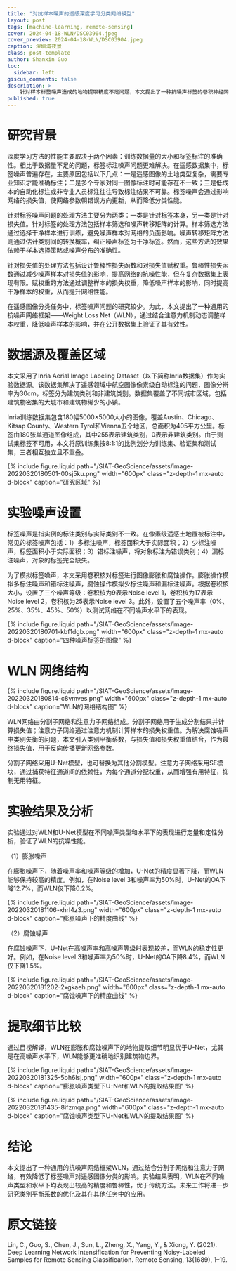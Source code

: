```yaml
---
title: "对抗样本噪声的遥感深度学习分类网络模型"
layout: post
tags: [machine-learning, remote-sensing]
cover: 2024-04-18-WLN/DSC03904.jpeg
cover_preview: 2024-04-18-WLN/DSC03904.jpeg
caption: 深圳湾夜景
class: post-template
author: Shanxin Guo
toc:
  sidebar: left
giscus_comments: false
description: >
    针对样本标签噪声造成的地物提取精度不足问题，本文提出了一种抗噪声标签的卷积神经网络框架，Weight Loss Net（WLN）。WLN主要包含三部分：（1）分割子网络，用于产生图像的逐像素分类结果，可以使用其他的分割模型进行替换；（2）损失权重参数，用于对每个训练样本赋权重，对干净样本赋予高权重值，对噪声样本赋予低权重值，降低噪声样本对网络训练过程中的影响，提高网络的抗噪性能；（3）类别平衡系数，帮助网络平等地学习每一个类别，避免由于不同类别之间的不平衡导致模型过拟合。
published: true
---
```





# 研究背景

深度学习方法的性能主要取决于两个因素：训练数据量的大小和标签标注的准确性。相比于数据量不足的问题，标签标注噪声问题更难解决。在遥感数据集中，标签噪声普遍存在，主要原因包括以下几点：一是遥感图像的土地类型复杂，需要专业知识才能准确标注；二是多个专家对同一图像标注时可能存在不一致；三是低成本的自动化标注或非专业人员标注往往导致标注结果不可靠。标签噪声会通过影响网络的损失值，使网络参数朝错误方向更新，从而降低分类性能。

针对标签噪声问题的处理方法主要分为两类：一类是针对标签本身，另一类是针对损失值。针对标签的处理方法包括样本筛选和噪声转移矩阵的计算。样本筛选方法通过选择干净样本进行训练，避免噪声样本对网络的负面影响。噪声转移矩阵方法则通过估计类别间的转换概率，纠正噪声标签为干净标签。然而，这些方法的效果依赖于样本选择策略或噪声分布的准确性。

针对损失值的处理方法包括设计鲁棒性损失函数和对损失值赋权重。鲁棒性损失函数通过减少噪声样本对损失值的影响，提高网络的抗噪性能，但在复杂数据集上表现有限。赋权重的方法通过调整样本的损失权重，降低噪声样本的影响，同时提高干净样本的权重，从而提升网络性能。

在遥感图像分类任务中，标签噪声问题的研究较少。为此，本文提出了一种通用的抗噪声网络框架——Weight Loss Net（WLN），通过结合注意力机制动态调整样本权重，降低噪声样本的影响，并在公开数据集上验证了其有效性。

# 数据源及覆盖区域

本文采用了Inria Aerial Image Labeling Dataset（以下简称Inria数据集）作为实验数据源。该数据集解决了遥感领域中航空图像像素级自动标注的问题，图像分辨率为30cm，标签分为建筑类别和非建筑类别。数据集覆盖了不同城市区域，包括建筑物密集的大城市和建筑物稀少的小镇。

Inria训练数据集包含180幅5000×5000大小的图像，覆盖Austin、Chicago、Kitsap County、Western Tyrol和Vienna五个地区，总面积为405平方公里。标签由180张单通道图像组成，其中255表示建筑类别，0表示非建筑类别。由于测试集标签不可用，本文将原训练集按8:1:1的比例划分为训练集、验证集和测试集，三者相互独立且不重叠。

{% include figure.liquid path="/SIAT-GeoScience/assets/image-20220320180501-00sj5ku.png" width="600px" class="z-depth-1 mx-auto d-block" caption="研究区域" %}

# 实验噪声设置

标签噪声是指实例的标注类别与实际类别不一致。在像素级遥感土地覆被标注中，常见的标签噪声包括：1）多标注噪声，标签面积大于实际面积；2）少标注噪声，标签面积小于实际面积；3）错标注噪声，将对象标注为错误类别；4）漏标注噪声，对象的标签完全缺失。

为了模拟标签噪声，本文采用卷积核对标签进行图像膨胀和腐蚀操作。膨胀操作模拟多标注噪声和错标注噪声，腐蚀操作模拟少标注噪声和漏标注噪声。根据卷积核大小，设置了三个噪声等级：卷积核为9表示Noise level 1，卷积核为17表示Noise level 2，卷积核为25表示Noise level 3。此外，设置了五个噪声率（0%、25%、35%、45%、50%）以测试网络在不同噪声水平下的表现。

{% include figure.liquid path="/SIAT-GeoScience/assets/image-20220320180701-kbf1dgb.png" width="600px" class="z-depth-1 mx-auto d-block" caption="四种噪声标签的图像" %}

# WLN 网络结构

{% include figure.liquid path="/SIAT-GeoScience/assets/image-20220320180814-c8vmves.png" width="600px" class="z-depth-1 mx-auto d-block" caption="WLN的网络结构图" %}

WLN网络由分割子网络和注意力子网络组成。分割子网络用于生成分割结果并计算损失值；注意力子网络通过注意力机制计算样本的损失权重值。为解决腐蚀噪声中类别失衡的问题，本文引入类别平衡系数，与损失值和损失权重值结合，作为最终损失值，用于反向传播更新网络参数。

分割子网络采用U-Net模型，也可替换为其他分割模型。注意力子网络采用SE模块，通过捕获特征通道间的依赖性，为每个通道分配权重，从而增强有用特征，抑制无用特征。

# 实验结果及分析

实验通过对WLN和U-Net模型在不同噪声类型和水平下的表现进行定量和定性分析，验证了WLN的抗噪性能。

（1）膨胀噪声

在膨胀噪声下，随着噪声率和噪声等级的增加，U-Net的精度显著下降，而WLN能够保持较高的精度。例如，在Noise level 3和噪声率为50%时，U-Net的OA下降12.7%，而WLN仅下降0.2%。

{% include figure.liquid path="/SIAT-GeoScience/assets/image-20220320181106-xhrl4z3.png" width="600px" class="z-depth-1 mx-auto d-block" caption="膨胀噪声下的精度曲线" %}

（2）腐蚀噪声

在腐蚀噪声下，U-Net在高噪声率和高噪声等级时表现较差，而WLN的稳定性更好。例如，在Noise level 3和噪声率为50%时，U-Net的OA下降8.4%，而WLN仅下降1.5%。

{% include figure.liquid path="/SIAT-GeoScience/assets/image-20220320181202-2xgkaeh.png" width="600px" class="z-depth-1 mx-auto d-block" caption="腐蚀噪声下的精度曲线" %}

# 提取细节比较

通过目视解译，WLN在膨胀和腐蚀噪声下的地物提取细节明显优于U-Net，尤其是在高噪声水平下，WLN能够更准确地识别建筑物边界。

{% include figure.liquid path="/SIAT-GeoScience/assets/image-20220320181325-5bh6lsj.png" width="600px" class="z-depth-1 mx-auto d-block" caption="膨胀噪声类型下U-Net和WLN的提取结果图" %}

{% include figure.liquid path="/SIAT-GeoScience/assets/image-20220320181435-8ifzmqa.png" width="600px" class="z-depth-1 mx-auto d-block" caption="腐蚀噪声类型下U-Net和WLN的提取结果图" %}

# 结论

本文提出了一种通用的抗噪声网络框架WLN，通过结合分割子网络和注意力子网络，有效降低了标签噪声对遥感图像分类的影响。实验结果表明，WLN在不同噪声类型和水平下均表现出较高的精度和鲁棒性，优于传统方法。未来工作将进一步研究类别平衡系数的优化及其在其他任务中的应用。

# 原文链接

Lin, C., Guo, S., Chen, J., Sun, L., Zheng, X., Yang, Y., & Xiong, Y. (2021). Deep Learning Network Intensification for Preventing Noisy-Labeled Samples for Remote Sensing Classification. Remote Sensing, 13(1689), 1–19.